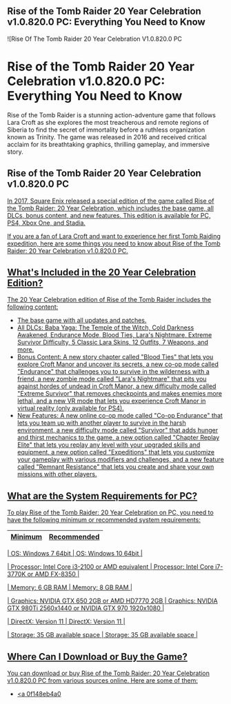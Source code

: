 ## Rise of the Tomb Raider 20 Year Celebration v1.0.820.0 PC: Everything You Need to Know

 
![Rise Of The Tomb Raider 20 Year Celebration V1.0.820.0 PC 
<h1>Rise of the Tomb Raider 20 Year Celebration v1.0.820.0 PC: Everything You Need to Know</h1>
<p>Rise of the Tomb Raider is a stunning action-adventure game that follows Lara Croft as she explores the most treacherous and remote regions of Siberia to find the secret of immortality before a ruthless organization known as Trinity. The game was released in 2016 and received critical acclaim for its breathtaking graphics, thrilling gameplay, and immersive story.</p>
<h2>Rise of the Tomb Raider 20 Year Celebration v1.0.820.0 PC</h2>
<p><a href=](https://megagames.com/sites/default/files/game-images/Rise%20of%20the%20Tomb%20Raider%201.jpg)**Download File**
  
In 2017, Square Enix released a special edition of the game called Rise of the Tomb Raider: 20 Year Celebration, which includes the base game, all DLCs, bonus content, and new features. This edition is available for PC, PS4, Xbox One, and Stadia.
  
If you are a fan of Lara Croft and want to experience her first Tomb Raiding expedition, here are some things you need to know about Rise of the Tomb Raider: 20 Year Celebration v1.0.820.0 PC.
  
## What's Included in the 20 Year Celebration Edition?
  
The 20 Year Celebration edition of Rise of the Tomb Raider includes the following content:
  
- The base game with all updates and patches.
- All DLCs: Baba Yaga: The Temple of the Witch, Cold Darkness Awakened, Endurance Mode, Blood Ties, Lara's Nightmare, Extreme Survivor Difficulty, 5 Classic Lara Skins, 12 Outfits, 7 Weapons, and more.
- Bonus Content: A new story chapter called "Blood Ties" that lets you explore Croft Manor and uncover its secrets, a new co-op mode called "Endurance" that challenges you to survive in the wilderness with a friend, a new zombie mode called "Lara's Nightmare" that pits you against hordes of undead in Croft Manor, a new difficulty mode called "Extreme Survivor" that removes checkpoints and makes enemies more lethal, and a new VR mode that lets you experience Croft Manor in virtual reality (only available for PS4).
- New Features: A new online co-op mode called "Co-op Endurance" that lets you team up with another player to survive in the harsh environment, a new difficulty mode called "Survivor" that adds hunger and thirst mechanics to the game, a new option called "Chapter Replay Elite" that lets you replay any level with your upgraded skills and equipment, a new option called "Expeditions" that lets you customize your gameplay with various modifiers and challenges, and a new feature called "Remnant Resistance" that lets you create and share your own missions with other players.

## What are the System Requirements for PC?
  
To play Rise of the Tomb Raider: 20 Year Celebration on PC, you need to have the following minimum or recommended system requirements:

| Minimum | Recommended |
| --- | --- |

| OS: Windows 7 64bit | OS: Windows 10 64bit |

| Processor: Intel Core i3-2100 or AMD equivalent | Processor: Intel Core i7-3770K or AMD FX-8350 |

| Memory: 6 GB RAM | Memory: 8 GB RAM |

| Graphics: NVIDIA GTX 650 2GB or AMD HD7770 2GB | Graphics: NVIDIA GTX 980Ti 2560x1440 or NVIDIA GTX 970 1920x1080 |

| DirectX: Version 11 | DirectX: Version 11 |

| Storage: 35 GB available space | Storage: 35 GB available space |

## Where Can I Download or Buy the Game?
  
You can download or buy Rise of the Tomb Raider: 20 Year Celebration v1.0.820.0 PC from various sources online. Here are some of them:

- <a 0f148eb4a0
